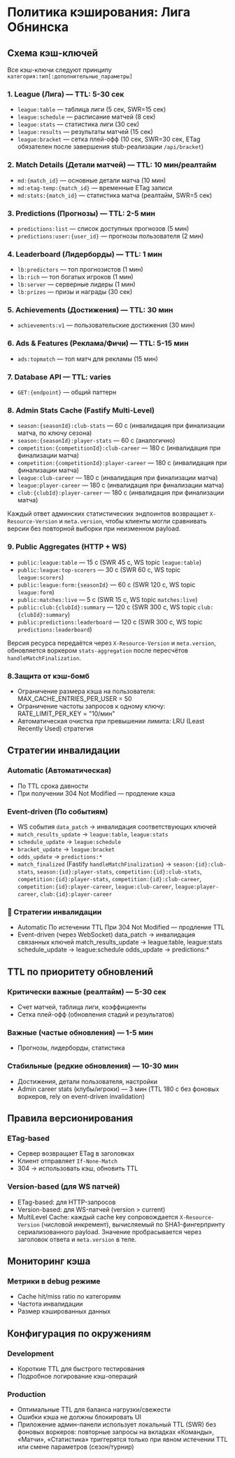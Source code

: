 # Политика кэширования: Лига Обнинска

## Схема кэш-ключей

Все кэш-ключи следуют принципу `категория:тип[:дополнительные_параметры]`

### 1. League (Лига) — TTL: 5-30 сек
- `league:table` — таблица лиги (5 сек, SWR=15 сек)
- `league:schedule` — расписание матчей (8 сек)
- `league:stats` — статистика лиги (30 сек)
- `league:results` — результаты матчей (15 сек)
- `league:bracket` — сетка плей-офф (10 сек, SWR=30 сек, ETag обязателен после завершения stub-реализации `/api/bracket`)

### 2. Match Details (Детали матчей) — TTL: 10 мин/реалтайм
- `md:{match_id}` — основные детали матча (10 мин)
- `md:etag-temp:{match_id}` — временные ETag записи
- `md:stats:{match_id}` — статистика матча (реалтайм, SWR=5 сек)

### 3. Predictions (Прогнозы) — TTL: 2-5 мин
- `predictions:list` — список доступных прогнозов (5 мин)
- `predictions:user:{user_id}` — прогнозы пользователя (2 мин)

### 4. Leaderboard (Лидерборды) — TTL: 1 мин
- `lb:predictors` — топ прогнозистов (1 мин)
- `lb:rich` — топ богатых игроков (1 мин) 
- `lb:server` — серверные лидеры (1 мин)
- `lb:prizes` — призы и награды (30 сек)

### 5. Achievements (Достижения) — TTL: 30 мин
- `achievements:v1` — пользовательские достижения (30 мин)

### 6. Ads & Features (Реклама/Фичи) — TTL: 5-15 мин
- `ads:topmatch` — топ матч для рекламы (15 мин)

### 7. Database API — TTL: varies
- `GET:{endpoint}` — общий паттерн

### 8. Admin Stats Cache (Fastify Multi-Level)
- `season:{seasonId}:club-stats` — 60 c (инвалидация при финализации матча, по ключу сезона)
- `season:{seasonId}:player-stats` — 60 c (аналогично)
- `competition:{competitionId}:club-career` — 180 c (инвалидация при финализации матча)
- `competition:{competitionId}:player-career` — 180 c (инвалидация при финализации матча)
- `league:club-career` — 180 c (инвалидация при финализации матча)
- `league:player-career` — 180 c (инвалидация при финализации матча)
- `club:{clubId}:player-career` — 180 c (инвалидация при финализации матча)

Каждый ответ админских статистических эндпоинтов возвращает `X-Resource-Version` и `meta.version`, чтобы клиенты могли сравнивать версии без повторной выборки при неизменном payload.

### 9. Public Aggregates (HTTP + WS)
- `public:league:table` — 15 c (SWR 45 c, WS topic `league:table`)
- `public:league:top-scorers` — 30 c (SWR 60 c, WS topic `league:scorers`)
- `public:league:form:{seasonId}` — 60 c (SWR 120 c, WS topic `league:form`)
- `public:matches:live` — 5 c (SWR 15 c, WS topic `matches:live`)
- `public:club:{clubId}:summary` — 120 c (SWR 300 c, WS topic `club:{clubId}:summary`)
- `public:predictions:leaderboard` — 120 c (SWR 300 c, WS topic `predictions:leaderboard`)

Версия ресурса передаётся через `X-Resource-Version` и `meta.version`, обновляется воркером `stats-aggregation` после пересчётов `handleMatchFinalization`.

###	8.Защита от кэш-бомб
-	Ограничение размера кэша на пользователя:
	MAX_CACHE_ENTRIES_PER_USER = 50
-	Ограничение частоты запросов к одному ключу:
	RATE_LIMIT_PER_KEY = "10/мин"
-	Автоматическая очистка при превышении лимита:
	LRU (Least Recently Used) стратегия

## Стратегии инвалидации

### Automatic (Автоматическая)
- По TTL срока давности
- При получении 304 Not Modified — продление кэша

### Event-driven (По событиям)
- WS события `data_patch` → инвалидация соответствующих ключей
- `match_results_update` → `league:table`, `league:stats`
- `schedule_update` → `league:schedule`
- `bracket_update` → `league:bracket`
- `odds_update` → `predictions:*`
- `match_finalized` (Fastify `handleMatchFinalization`) → `season:{id}:club-stats`, `season:{id}:player-stats`, `competition:{id}:club-stats`, `competition:{id}:player-stats`, `competition:{id}:club-career`, `competition:{id}:player-career`, `league:club-career`, `league:player-career`, `club:{id}:player-career`

###	🔁 Стратегии инвалидации
-	Automatic
    По истечении TTL
    При 304 Not Modified — продление TTL
-	Event-driven (через WebSocket)
    data_patch → инвалидация связанных ключей
    match_results_update → league:table, league:stats
    schedule_update → league:schedule
    odds_update → predictions:*

## TTL по приоритету обновлений

### Критически важные (реалтайм) — 5-30 сек
- Счет матчей, таблица лиги, коэффициенты
- Сетка плей-офф (обновления стадий и результатов)

### Важные (частые обновления) — 1-5 мин
- Прогнозы, лидерборды, статистика

### Стабильные (редкие обновления) — 10-30 мин
- Достижения, детали пользователя, настройки
- Admin career stats (клубы/игроки) — 3 мин (TTL 180 c без фоновых воркеров, rely on event-driven invalidation)

## Правила версионирования

### ETag-based
- Сервер возвращает ETag в заголовках
- Клиент отправляет `If-None-Match`
- 304 → использовать кэш, обновить TTL

### Version-based (для WS патчей)
- ETag-based: для HTTP-запросов
- Version-based: для WS-патчей (version > current)
- MultiLevel Cache: каждый cache key сопровождается `X-Resource-Version` (числовой инкремент), вычисляемый по SHA1-фингерпринту сериализованного payload. Значение пробрасывается через заголовок ответа и `meta.version` в теле.

## Мониторинг кэша

### Метрики в debug режиме
- Cache hit/miss ratio по категориям
- Частота инвалидации
- Размер кэшированных данных

## Конфигурация по окружениям

### Development
- Короткие TTL для быстрого тестирования
- Подробное логирование кэш-операций

### Production
- Оптимальные TTL для баланса нагрузки/свежести
- Ошибки кэша не должны блокировать UI
- Приложение админ-панели использует локальный TTL (SWR) без фоновых воркеров: повторные запросы на вкладках «Команды», «Матчи», «Статистика» триггерятся только при явном истечении TTL или смене параметров (сезон/турнир)